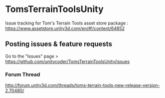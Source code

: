 # TomsTerrainToolsUnity
Issue tracking for Tom's Terrain Tools asset store package : https://www.assetstore.unity3d.com/en/#!/content/64852

## Posting issues & feature requests
Go to the "Issues" page > https://github.com/unitycoder/TomsTerrainToolsUnity/issues

### Forum Thread
http://forum.unity3d.com/threads/toms-terrain-tools-new-release-version-2.70480/
